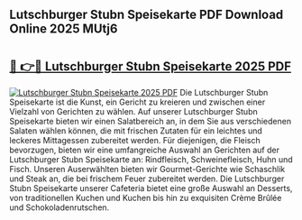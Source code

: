## Lutschburger Stubn Speisekarte PDF Download Online 2025 MUtj6

# <h2><a href="http://gcckf9i.nevu.top/?p=Lutschburger+Stubn+Speisekarte">🔗 👉🔴 Lutschburger Stubn Speisekarte 2025 PDF</a></h2>

[![Lutschburger Stubn Speisekarte 2025 PDF](https://i.imgur.com/dBaPXMq.png)](http://gcckf9i.nevu.top/?p=Lutschburger+Stubn+Speisekarte)
Die Lutschburger Stubn Speisekarte ist die Kunst, ein Gericht zu kreieren und zwischen einer Vielzahl von Gerichten zu wählen. Auf unserer Lutschburger Stubn Speisekarte bieten wir einen Salatbereich an, in dem Sie aus verschiedenen Salaten wählen können, die mit frischen Zutaten für ein leichtes und leckeres Mittagessen zubereitet werden. Für diejenigen, die Fleisch bevorzugen, bieten wir eine umfangreiche Auswahl an Gerichten auf der Lutschburger Stubn Speisekarte an: Rindfleisch, Schweinefleisch, Huhn und Fisch. Unseren Auserwählten bieten wir Gourmet-Gerichte wie Schaschlik und Steak an, die bei frischem Feuer zubereitet werden. Die Lutschburger Stubn Speisekarte unserer Cafeteria bietet eine große Auswahl an Desserts, von traditionellen Kuchen und Kuchen bis hin zu exquisiten Crème Brûlée und Schokoladenrutschen.
